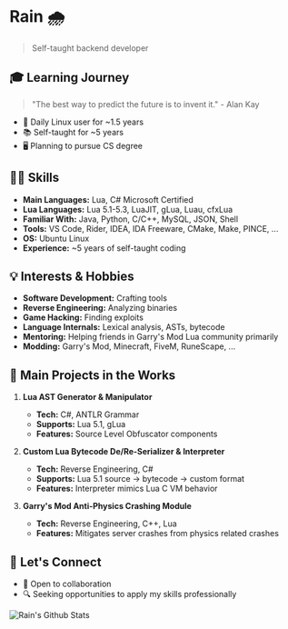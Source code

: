 # Rain 🌧️
> Self-taught backend developer

## 🎓 Learning Journey
> "The best way to predict the future is to invent it." - Alan Kay

- 🐧 Daily Linux user for ~1.5 years
- 📚 Self-taught for ~5 years
- 🖥️ Planning to pursue CS degree

## 👨‍💻 Skills

- **Main Languages:** Lua, C# Microsoft Certified
- **Lua Languages:** Lua 5.1-5.3, LuaJIT, gLua, Luau, cfxLua
- **Familiar With:** Java, Python, C/C++, MySQL, JSON, Shell
- **Tools:** VS Code, Rider, IDEA, IDA Freeware, CMake, Make, PINCE, ...
- **OS:** Ubuntu Linux
- **Experience:** ~5 years of self-taught coding

## 💡 Interests & Hobbies

- **Software Development:** Crafting tools
- **Reverse Engineering:** Analyzing binaries
- **Game Hacking:** Finding exploits
- **Language Internals:** Lexical analysis, ASTs, bytecode
- **Mentoring:** Helping friends in Garry's Mod Lua community primarily
- **Modding:** Garry's Mod, Minecraft, FiveM, RuneScape, ...

## 🚀 Main Projects in the Works

1. **Lua AST Generator & Manipulator**
   - **Tech:** C#, ANTLR Grammar
   - **Supports:** Lua 5.1, gLua
   - **Features:** Source Level Obfuscator components

2. **Custom Lua Bytecode De/Re-Serializer & Interpreter**
   - **Tech:** Reverse Engineering, C#
   - **Supports:** Lua 5.1 source → bytecode → custom format
   - **Features:** Interpreter mimics Lua C VM behavior

3. **Garry's Mod Anti-Physics Crashing Module**
   - **Tech:** Reverse Engineering, C++, Lua
   - **Features:** Mitigates server crashes from physics related crashes

## 🤝 Let's Connect

- 💼 Open to collaboration
- 🔍 Seeking opportunities to apply my skills professionally

![Rain's Github Stats](https://github-readme-stats.vercel.app/api?username=regen1337&hide_rank=true&show_icons=true&theme=github_dark)

